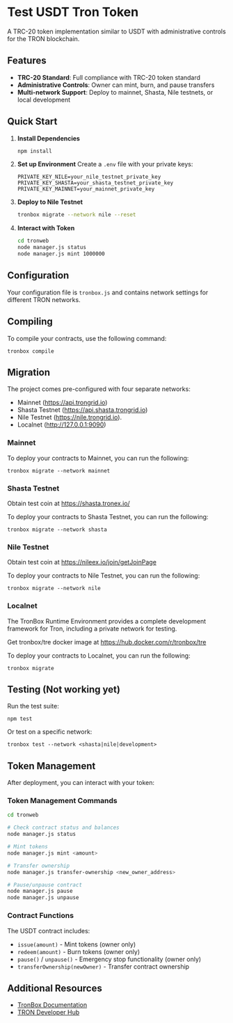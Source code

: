 # Test USDT Tron Token

A TRC-20 token implementation similar to USDT with administrative controls for the TRON blockchain.

## Features

- **TRC-20 Standard**: Full compliance with TRC-20 token standard
- **Administrative Controls**: Owner can mint, burn, and pause transfers
- **Multi-network Support**: Deploy to mainnet, Shasta, Nile testnets, or local development

## Quick Start

1. **Install Dependencies**
   ```bash
   npm install
   ```

2. **Set up Environment**
   Create a `.env` file with your private keys:
   ```
   PRIVATE_KEY_NILE=your_nile_testnet_private_key
   PRIVATE_KEY_SHASTA=your_shasta_testnet_private_key
   PRIVATE_KEY_MAINNET=your_mainnet_private_key
   ```

3. **Deploy to Nile Testnet**
   ```bash
   tronbox migrate --network nile --reset
   ```

4. **Interact with Token**
   ```bash
   cd tronweb
   node manager.js status
   node manager.js mint 1000000
   ```

## Configuration

Your configuration file is `tronbox.js` and contains network settings for different TRON networks.

## Compiling

To compile your contracts, use the following command:

```shell
tronbox compile
```

## Migration

The project comes pre-configured with four separate networks:

- Mainnet (https://api.trongrid.io)
- Shasta Testnet (https://api.shasta.trongrid.io)
- Nile Testnet (https://nile.trongrid.io).
- Localnet (http://127.0.0.1:9090)

### Mainnet

To deploy your contracts to Mainnet, you can run the following:

```shell
tronbox migrate --network mainnet
```

### Shasta Testnet

Obtain test coin at https://shasta.tronex.io/

To deploy your contracts to Shasta Testnet, you can run the following:

```shell
tronbox migrate --network shasta
```

### Nile Testnet

Obtain test coin at https://nileex.io/join/getJoinPage

To deploy your contracts to Nile Testnet, you can run the following:

```shell
tronbox migrate --network nile
```

### Localnet

The TronBox Runtime Environment provides a complete development framework for Tron, including a private network for testing.

Get tronbox/tre docker image at https://hub.docker.com/r/tronbox/tre

To deploy your contracts to Localnet, you can run the following:

```shell
tronbox migrate
```

## Testing (Not working yet)

Run the test suite:

```shell
npm test
```

Or test on a specific network:

```shell
tronbox test --network <shasta|nile|development>
```

## Token Management

After deployment, you can interact with your token:

### Token Management Commands
```bash
cd tronweb

# Check contract status and balances
node manager.js status

# Mint tokens
node manager.js mint <amount>

# Transfer ownership
node manager.js transfer-ownership <new_owner_address>

# Pause/unpause contract
node manager.js pause
node manager.js unpause
```

### Contract Functions
The USDT contract includes:
- `issue(amount)` - Mint tokens (owner only)
- `redeem(amount)` - Burn tokens (owner only)  
- `pause()` / `unpause()` - Emergency stop functionality (owner only)
- `transferOwnership(newOwner)` - Transfer contract ownership

## Additional Resources

- [TronBox Documentation](https://tronbox.io)
- [TRON Developer Hub](https://developers.tron.network)
